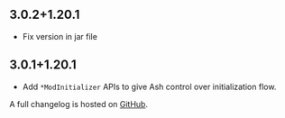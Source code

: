## 3.0.2+1.20.1
- Fix version in jar file

## 3.0.1+1.20.1
- Add `*ModInitializer` APIs to give Ash control over initialization flow.

A full changelog is hosted on [GitHub](https://github.com/Trikzon/ash-api/blob/1.20.1/CHANGELOG.md).
